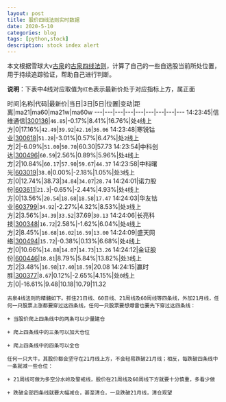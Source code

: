 ```yaml
---
layout: post
title: 股价四线法则实时数据
date: 2020-5-10
categories: blog
tags: [python,stock]
description: stock index alert
---
```



本文根据雪球大v[古泉](https://xueqiu.com/u/7148646888)的[古泉四线法则](https://xueqiu.com/7148646888/130498192)，计算了自己的一些自选股当前所处位置，用于持续追踪验证，帮助自己进行判断。

**说明**：下表中4线对应取值为`红色`表示最新价处于对应指标上方，属正面

时间|名称|代码|最新价|当日|3日|5日|位置|变动|距离|ma21|ma60|ma21w|ma60w
---|---|---|---|---|---|---|---|---
14:23:45|信维通信|[300136](https://xueqiu.com/S/SZ300136)|`46.85`|-0.17%|8.41%|16.76%|处`4`线上方|0|17.16%|`42.49`|`39.92`|`42.16`|`36.06`
14:23:48|寒锐钴业|[300618](https://xueqiu.com/S/SZ300618)|`51.28`|-3.01%|0.57%|6.47%|处`2`线上方|2|-6.09%|`51.00`|`50.70`|60.30|57.73
14:23:54|中科创达|[300496](https://xueqiu.com/S/SZ300496)|`60.59`|2.56%|0.89%|5.96%|处`4`线上方|2|10.84%|`60.17`|`57.90`|`59.67`|`44.37`
14:23:58|中科曙光|[603019](https://xueqiu.com/S/SH603019)|`38.0`|0.00%|-2.18%|1.05%|处`3`线上方|0|12.74%|38.73|`34.84`|`34.07`|`28.74`
14:24:01|诺力股份|[603611](https://xueqiu.com/S/SH603611)|`21.3`|-0.65%|-2.44%|4.93%|处`4`线上方|0|13.56%|`20.54`|`18.68`|`18.58`|`17.47`
14:24:03|华友钴业|[603799](https://xueqiu.com/S/SH603799)|`34.92`|-2.27%|4.32%|8.53%|处`3`线上方|2|3.56%|`34.39`|`33.52`|37.69|`30.13`
14:24:06|长亮科技|[300348](https://xueqiu.com/S/SZ300348)|`16.72`|2.58%|-1.62%|6.04%|处`4`线上方|2|8.45%|`16.68`|`16.02`|`16.59`|`13.00`
14:24:09|盛天网络|[300494](https://xueqiu.com/S/SZ300494)|`15.72`|-0.38%|0.13%|6.68%|处`4`线上方|0|10.66%|`14.88`|`14.07`|`14.73`|`13.26`
14:24:12|金证股份|[600446](https://xueqiu.com/S/SH600446)|`18.81`|8.79%|5.84%|13.82%|处`3`线上方|2|3.48%|`16.98`|`17.40`|`18.59`|20.08
14:24:15|赢时胜|[300377](https://xueqiu.com/S/SZ300377)|`8.67`|0.12%|-2.65%|4.15%|处`0`线上方|0|-16.61%|9.48|10.18|10.79|11.32

```
古泉4线法则的精髓如下。抓住21日线、60日线、21周线及60周线等四条线，外加21月线，任何一只股票上涨都要穿过这四条线，任何一只股票要想爆雷也要先下穿过这四条线：

+ 当股价爬上四条线中的两条可以少量建仓

+ 爬上四条线中的三条可以加大仓位

+ 爬上四条线中的四条可以全仓

任何一只大牛，其股价都会坚守在21月线上方，不会轻易跌破21月线；相反，每跌破四条线中一条就减一些仓位：

+ 21周线可做为多空分水岭及警戒线，股价在21周线及60周线下方就要十分慎重，多看少做

+ 跌破全部四条线就要大幅减仓，甚至清仓，一旦跌破21月线，清仓观望
```